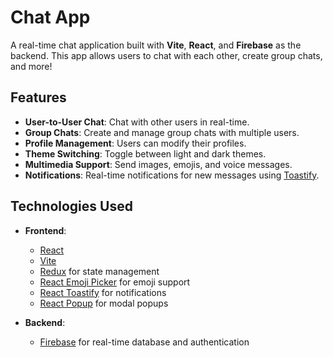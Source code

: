 # Chat App

A real-time chat application built with **Vite**, **React**, and **Firebase** as the backend. This app allows users to chat with each other, create group chats, and more!

## Features

- **User-to-User Chat**: Chat with other users in real-time.
- **Group Chats**: Create and manage group chats with multiple users.
- **Profile Management**: Users can modify their profiles.
- **Theme Switching**: Toggle between light and dark themes.
- **Multimedia Support**: Send images, emojis, and voice messages.
- **Notifications**: Real-time notifications for new messages using [Toastify](https://github.com/fkhadra/react-toastify).

## Technologies Used

- **Frontend**: 
  - [React](https://reactjs.org/)
  - [Vite](https://vitejs.dev/)
  - [Redux](https://redux.js.org/) for state management
  - [React Emoji Picker](https://github.com/ealush/emoji-picker-react) for emoji support
  - [React Toastify](https://github.com/fkhadra/react-toastify) for notifications
  - [React Popup](https://react-popup.elazizi.com/) for modal popups

- **Backend**: 
  - [Firebase](https://firebase.google.com/) for real-time database and authentication